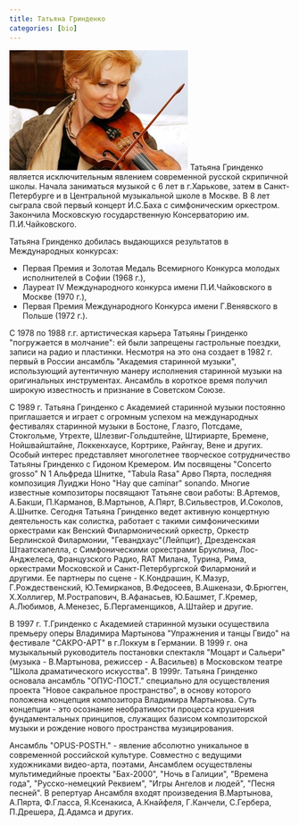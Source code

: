 ```yaml
---
title: Татьяна Гринденко
categories: [bio]
---
```

<img src="./img/grindenko.jpg" alt="Татьяна Гринденко" class="pull-right img-thumbnail"/>
Татьяна Гринденко является исключительным явлением современной русской скрипичной школы. Начала заниматься музыкой с 6 лет в г.Харькове, затем в Санкт-Петербурге и в Центральной музыкальной школе в Москве. В 8 лет сыграла свой первый концерт И.С.Баха с симфоническим оркестром. Закончила Московскую государственную Консерваторию им. П.И.Чайковского.
<br class="clearfix">

Татьяна Гринденко добилась выдающихся результатов в Международных конкурсах:

- Первая Премия и Золотая Медаль Всемирного Конкурса молодых исполнителей в Софии (1968 г.),
- Лауреат IV Международного конкурса имени П.И.Чайковского в Москве (1970 г.),
- Первая Премия Международного Конкурса имени Г.Венявского в Польше (1972 г.).

С 1978 по 1988 г.г. артистическая карьера Татьяны Гринденко "погружается в молчание": ей были запрещены гастрольные поездки, записи на радио и пластинки. Несмотря на это она создает в 1982 г. первый в России ансамбль "Академия старинной музыки", использующий аутентичную манеру исполнения старинной музыки на оригинальных инструментах. Ансамбль в короткое время получил широкую известность и признание в Советском Союзе.

С 1989 г. Татьяна Гринденко с Академией старинной музыки постоянно приглашается и играет с огромным успехом на международных фестивалях старинной музыки в Бостоне, Глазго, Потсдаме, Стокгольме, Утрехте, Шлезвиг-Гольдштейне, Штириарте, Бремене, Нойшвайштайне, Локкенхаусе, Кортрике, Райнгау, Вене и других. Особый интерес представляет многолетнее творческое сотрудничество Татьяны Гринденко с Гидоном Кремером. Им посвящены "Concerto grosso" N 1 Альфреда Шнитке, "Tabula Rasa" Арво Пярта, последняя композиция Луиджи Ноно "Нау que caminar" sonando. Многие известные композиторы посвящают Татьяне свои работы: В.Артемов, А.Бакши, П.Карманов, В.Мартынов, А.Пярт, В.Сильвестров, И.Соколов, А.Шнитке. Сегодня Татьяна Гринденко ведет активную концертную деятельность как солистка, работает с такими симфоническими оркестрами как Венский Филармонический оркестр, Оркестр Берлинской Филармонии, "Гевандхаус"(Лейпциг), Дрезденская Штаатскапелла, с Симфоническими оркестрами Бруклина, Лос-Анджелеса, Французского Радио, RAT Милана, Турина, Рима, оркестрами Московской и Санкт-Петербургской Филармоний и другими. Ее партнеры по сцене - К.Кондрашин, К.Мазур, Г.Рождественский, Ю.Темирканов, В.Федосеев, В.Ашкенази, Ф.Брюгген, Х.Холлигер, М.Рострапович, В.Афанасьев, Ю.Башмет, Г.Кремер, А.Любимов, А.Менезес, Б.Пергаменщиков, А.Штайер и другие.

В 1997 г. Т.Гринденко с Академией старинной музыки осуществила премьеру оперы Владимира Мартынова "Упражнения и танцы Гвидо" на фестивале "САКРО-АРТ" в г.Локкум в Германии. В 1999 г. она музыкальный руководитель постановки спектакля "Моцарт и Сальери" (музыка - В.Мартынова, режиссер - А.Васильев) в Московском театре "Школа драматического искусства". В 1999г. Татьяна Гринденко основала ансамбль "ОПУС-ПОСТ." cпециально для осуществления проекта "Новое сакральное пространство", в основу которого положена концепция композитора Владимира Мартынова. Суть концепции - это осознание необратимости процесса крушения фундаментальных принципов, служащих базисом композиторской музыки и рождение нового пространства музицирования.

Ансамбль "OPUS-POSTH." - явление абсолютно уникальное в современной российской культуре. Совместно с ведущими художниками видео-арта, поэтами, Ансамблем осуществлены мультимедийные проекты "Бах-2000", "Ночь в Галиции", "Времена года", "Русско-немецкий Реквием", "Игры Ангелов и людей", "Песня песней". В репертуар Ансамбля входят произведения В.Мартынова, А.Пярта, Ф.Гласса, Я.Ксенакиса, А.Кнайфеля, Г.Канчели, С.Гербера, П.Дрешера, Д.Адамса и других.
